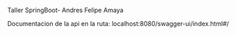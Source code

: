 Taller SpringBoot- Andres Felipe Amaya

Documentacion de la api en la ruta: 
localhost:8080/swagger-ui/index.html#/
